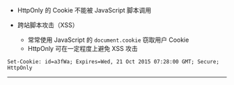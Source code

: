 * HttpOnly 的 Cookie 不能被 JavaScript 脚本调用

* 跨站脚本攻击（XSS）
    * 常常使用 JavaScript 的 `document.cookie` 窃取用户 Cookie
    * HttpOnly 可在一定程度上避免 XSS 攻击

```http
Set-Cookie: id=a3fWa; Expires=Wed, 21 Oct 2015 07:28:00 GMT; Secure; HttpOnly
```

---
